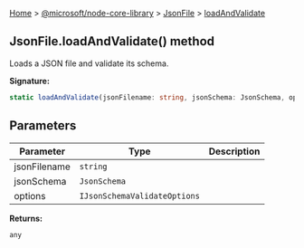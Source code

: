 [Home](./index) &gt; [@microsoft/node-core-library](./node-core-library.md) &gt; [JsonFile](./node-core-library.jsonfile.md) &gt; [loadAndValidate](./node-core-library.jsonfile.loadandvalidate.md)

## JsonFile.loadAndValidate() method

Loads a JSON file and validate its schema.

<b>Signature:</b>

```typescript
static loadAndValidate(jsonFilename: string, jsonSchema: JsonSchema, options?: IJsonSchemaValidateOptions): any;
```

## Parameters

|  Parameter | Type | Description |
|  --- | --- | --- |
|  jsonFilename | `string` |  |
|  jsonSchema | `JsonSchema` |  |
|  options | `IJsonSchemaValidateOptions` |  |

<b>Returns:</b>

`any`

